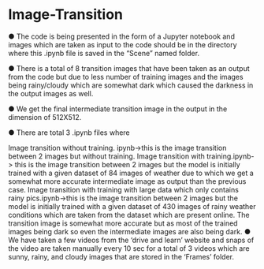 # Image-Transition
● The code is being presented in the form of a Jupyter notebook and images which are taken as input to the code should be in the directory where this .ipynb file is saved in the “Scene” named folder.

● There is a total of 8 transition images that have been taken as an output from the code but due to less number of training images and the images being rainy/cloudy which are somewhat dark which caused the darkness in the output images as well.

● We get the final intermediate transition image in the output in the dimension of 512X512.

● There are total 3 .ipynb files where

Image transition without training. ipynb->this is the image transition between 2 images but without training.
Image transition with training.ipynb-> this is the image transition between 2 images but the model is initially trained with a given dataset of 84 images of weather due to which we get a somewhat more accurate intermediate image as output than the previous case.
Image transition with training with large data which only contains rainy pics.ipynb->this is the image transition between 2 images but the model is initially trained with a given dataset of 430 images of rainy weather conditions which are taken from the dataset which are present online. The transition image is somewhat more accurate but as most of the trained images being dark so even the intermediate images are also being dark.
● We have taken a few videos from the ‘drive and learn’ website and snaps of the video are taken manually every 10 sec for a total of 3 videos which are sunny, rainy, and cloudy images that are stored in the ‘Frames’ folder.
